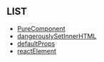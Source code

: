 ## LIST

* [PureComponent](./pureComponent.md)
* [dangerouslySetInnerHTML](./dangerouslySetInnerHTML.md)
* [defaultProps](./defaultProps.md)
* [reactElement](reactElement.md)